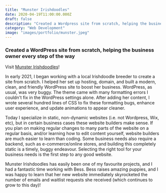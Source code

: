```yaml
---
title: "Munster Irishdoodles"
date: 2020-04-19T11:00:00.000Z
draft: false
description: "Created a Wordpress site from scratch, helping the business owner every step of the way"
category: "Web Development"
image: "images/portfolio/munster.jpeg"
---
```


### Created a WordPress site from scratch, helping the business owner every step of the way

Visit [Munster Irishdoodles](https://munsteririshdoodles.ca)!

In early 2021, I began working with a local Irishdoodle breeder to create a site from scratch. I helped her set up hosting, domain, and built a modern, clean, and friendly WordPress site to boost her business. WordPress, as usual, was very buggy. The theme came with many formatting errors I couldn't fix in the WordPress settings alone. After adding her content, I wrote several hundred lines of CSS to fix these formatting bugs, enhance user experience, and update animations to appear cleaner.

Today I specialize in static, non-dynamic websites (i.e. not Wordpress, Wix, etc), but in certain business cases these website builders make sense. If you plan on making regular changes to many parts of the website on a regular basis, and/or learning how to edit content yourself, website builders are much easier to learn than coding. Some business needs also require a backend, such as e-commerce/online stores, and building this completely static is a timely, buggy endeavour. Selecting the right tool for your business needs is the first step to any good website.

Munster Irishdoodles has easily been one of my favourite projects, and I had a fantastic time working with Bess. Bess raises amazing puppies, and I was happy to learn that her new website immediately skyrocketed the number of emails and waitlist requests she received (which continues to grow to this day)!
